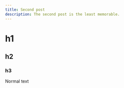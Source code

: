 ```yaml
---
title: Second post
description: The second post is the least memorable.
---
```


# h1

## h2

### h3

Normal text
